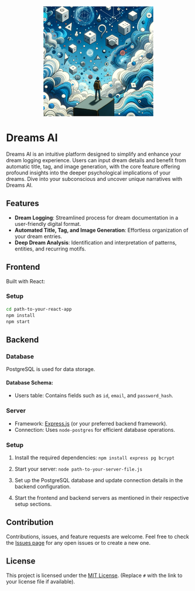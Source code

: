 <p align="center">
  <img src="./frontend/public/dreams2.png" alt="Dreams AI Logo" width="300">
</p>

# Dreams AI 

Dreams AI is an intuitive platform designed to simplify and enhance your dream logging experience. Users can input dream details and benefit from automatic title, tag, and image generation, with the core feature offering profound insights into the deeper psychological implications of your dreams. Dive into your subconscious and uncover unique narratives with Dreams AI.

## Features

- **Dream Logging**: Streamlined process for dream documentation in a user-friendly digital format.
- **Automated Title, Tag, and Image Generation**: Effortless organization of your dream entries.
- **Deep Dream Analysis**: Identification and interpretation of patterns, entities, and recurring motifs.

## Frontend 

Built with React:

### Setup

```bash
cd path-to-your-react-app
npm install
npm start
```

## Backend 

### Database
PostgreSQL is used for data storage.

#### Database Schema:
- Users table: Contains fields such as `id`, `email`, and `password_hash`.

### Server
- Framework: [Express.js](https://expressjs.com/) (or your preferred backend framework).
- Connection: Uses `node-postgres` for efficient database operations.

### Setup

1. Install the required dependencies:
    `npm install express pg bcrypt`

2. Start your server:
    `node path-to-your-server-file.js`

3. Set up the PostgreSQL database and update connection details in the backend configuration.

4. Start the frontend and backend servers as mentioned in their respective setup sections.

## Contribution

Contributions, issues, and feature requests are welcome. Feel free to check the [Issues page](#) for any open issues or to create a new one.

## License

This project is licensed under the [MIT License](#). (Replace `#` with the link to your license file if available).
